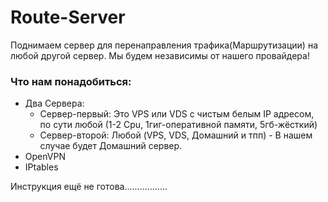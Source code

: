 # Route-Server
Поднимаем сервер для перенаправления трафика(Маршрутизации) на любой другой сервер. Мы будем независимы от нашего провайдера!

### Что нам понадобиться:
   * Два Сервера:
      - Сервер-первый: Это VPS или VDS с чистым белым IP адресом, по сути любой (1-2 Cpu, 1гиг-оперативной памяти, 5гб-жёсткий)
      - Сервер-второй: Любой (VPS, VDS, Домашний и тпп)  - В нашем случае будет Домашний сервер.
   * OpenVPN
   * IPtables

Инструкция ещё не готова.................
 

